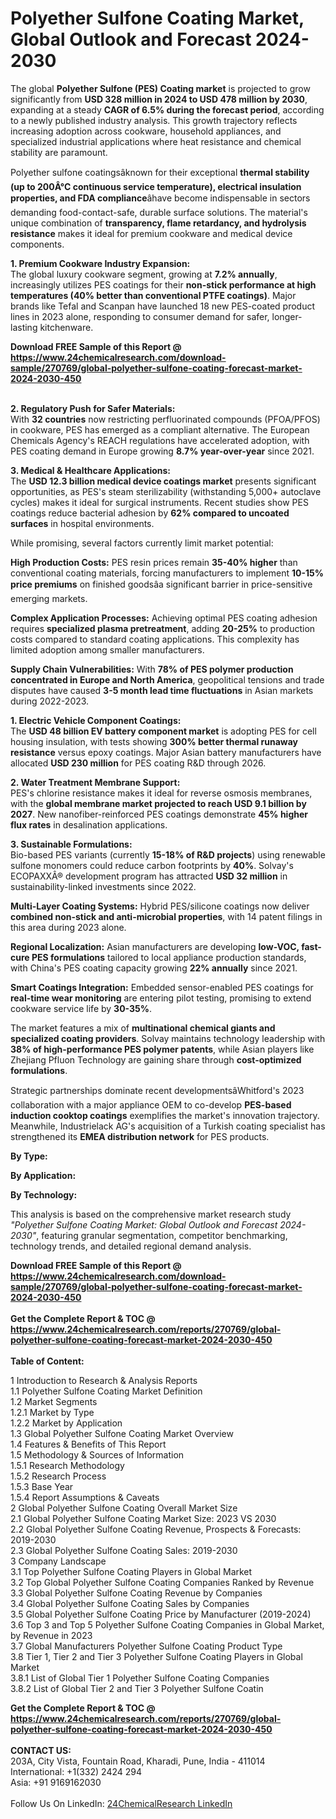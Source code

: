 <h1>Polyether Sulfone Coating Market, Global Outlook and Forecast 2024-2030</h1><p>The global <strong>Polyether Sulfone (PES) Coating market</strong> is projected to grow significantly from <strong>USD 328 million in 2024 to USD 478 million by 2030</strong>, expanding at a steady <strong>CAGR of 6.5% during the forecast period</strong>, according to a newly published industry analysis. This growth trajectory reflects increasing adoption across cookware, household appliances, and specialized industrial applications where heat resistance and chemical stability are paramount.</p><p>Polyether sulfone coatingsâknown for their exceptional <strong>thermal stability (up to 200Â°C continuous service temperature), electrical insulation properties, and FDA compliance</strong>âhave become indispensable in sectors demanding food-contact-safe, durable surface solutions. The material's unique combination of <strong>transparency, flame retardancy, and hydrolysis resistance</strong> makes it ideal for premium cookware and medical device components.</p><p><strong>1. Premium Cookware Industry Expansion:</strong><br>
The global luxury cookware segment, growing at <strong>7.2% annually</strong>, increasingly utilizes PES coatings for their <strong>non-stick performance at high temperatures (40% better than conventional PTFE coatings)</strong>. Major brands like Tefal and Scanpan have launched 18 new PES-coated product lines in 2023 alone, responding to consumer demand for safer, longer-lasting kitchenware.</p><div><b>Download FREE Sample of this Report @ 
            <a href="https://www.24chemicalresearch.com/download-sample/270769/global-polyether-sulfone-coating-forecast-market-2024-2030-450">
            https://www.24chemicalresearch.com/download-sample/270769/global-polyether-sulfone-coating-forecast-market-2024-2030-450</a></b></div><br><p><strong>2. Regulatory Push for Safer Materials:</strong><br>
With <strong>32 countries</strong> now restricting perfluorinated compounds (PFOA/PFOS) in cookware, PES has emerged as a compliant alternative. The European Chemicals Agency's REACH regulations have accelerated adoption, with PES coating demand in Europe growing <strong>8.7% year-over-year</strong> since 2021.</p><p><strong>3. Medical &amp; Healthcare Applications:</strong><br>
The <strong>USD 12.3 billion medical device coatings market</strong> presents significant opportunities, as PES's steam sterilizability (withstanding 5,000+ autoclave cycles) makes it ideal for surgical instruments. Recent studies show PES coatings reduce bacterial adhesion by <strong>62% compared to uncoated surfaces</strong> in hospital environments.</p><p>While promising, several factors currently limit market potential:</p><p><strong>High Production Costs:</strong> PES resin prices remain <strong>35-40% higher</strong> than conventional coating materials, forcing manufacturers to implement <strong>10-15% price premiums</strong> on finished goodsâa significant barrier in price-sensitive emerging markets.</p><p><strong>Complex Application Processes:</strong> Achieving optimal PES coating adhesion requires <strong>specialized plasma pretreatment</strong>, adding <strong>20-25%</strong> to production costs compared to standard coating applications. This complexity has limited adoption among smaller manufacturers.</p><p><strong>Supply Chain Vulnerabilities:</strong> With <strong>78% of PES polymer production concentrated in Europe and North America</strong>, geopolitical tensions and trade disputes have caused <strong>3-5 month lead time fluctuations</strong> in Asian markets during 2022-2023.</p><p><strong>1. Electric Vehicle Component Coatings:</strong><br>
The <strong>USD 48 billion EV battery component market</strong> is adopting PES for cell housing insulation, with tests showing <strong>300% better thermal runaway resistance</strong> versus epoxy coatings. Major Asian battery manufacturers have allocated <strong>USD 230 million</strong> for PES coating R&amp;D through 2026.</p><p><strong>2. Water Treatment Membrane Support:</strong><br>
PES's chlorine resistance makes it ideal for reverse osmosis membranes, with the <strong>global membrane market projected to reach USD 9.1 billion by 2027</strong>. New nanofiber-reinforced PES coatings demonstrate <strong>45% higher flux rates</strong> in desalination applications.</p><p><strong>3. Sustainable Formulations:</strong><br>
Bio-based PES variants (currently <strong>15-18% of R&amp;D projects</strong>) using renewable sulfone monomers could reduce carbon footprints by <strong>40%</strong>. Solvay's ECOPAXXÂ® development program has attracted <strong>USD 32 million</strong> in sustainability-linked investments since 2022.</p><p><strong>Multi-Layer Coating Systems:</strong> Hybrid PES/silicone coatings now deliver <strong>combined non-stick and anti-microbial properties</strong>, with 14 patent filings in this area during 2023 alone.</p><p><strong>Regional Localization:</strong> Asian manufacturers are developing <strong>low-VOC, fast-cure PES formulations</strong> tailored to local appliance production standards, with China's PES coating capacity growing <strong>22% annually</strong> since 2021.</p><p><strong>Smart Coatings Integration:</strong> Embedded sensor-enabled PES coatings for <strong>real-time wear monitoring</strong> are entering pilot testing, promising to extend cookware service life by <strong>30-35%</strong>.</p><p>The market features a mix of <strong>multinational chemical giants and specialized coating providers</strong>. Solvay maintains technology leadership with <strong>38% of high-performance PES polymer patents</strong>, while Asian players like Zhejiang Pfluon Technology are gaining share through <strong>cost-optimized formulations</strong>.</p><p>Strategic partnerships dominate recent developmentsâWhitford's 2023 collaboration with a major appliance OEM to co-develop <strong>PES-based induction cooktop coatings</strong> exemplifies the market's innovation trajectory. Meanwhile, Industrielack AG's acquisition of a Turkish coating specialist has strengthened its <strong>EMEA distribution network</strong> for PES products.</p><p><strong>By Type:</strong></p><p><strong>By Application:</strong></p><p><strong>By Technology:</strong></p><p>This analysis is based on the comprehensive market research study <em>"Polyether Sulfone Coating Market: Global Outlook and Forecast 2024-2030"</em>, featuring granular segmentation, competitor benchmarking, technology trends, and detailed regional demand analysis.</p><div><b>Download FREE Sample of this Report @ 
            <a href="https://www.24chemicalresearch.com/download-sample/270769/global-polyether-sulfone-coating-forecast-market-2024-2030-450">
            https://www.24chemicalresearch.com/download-sample/270769/global-polyether-sulfone-coating-forecast-market-2024-2030-450</a></b></div><br><div><b>Get the Complete Report & TOC @ 
            <a href="https://www.24chemicalresearch.com/reports/270769/global-polyether-sulfone-coating-forecast-market-2024-2030-450">
            https://www.24chemicalresearch.com/reports/270769/global-polyether-sulfone-coating-forecast-market-2024-2030-450</a></b></div><br>
            <b>Table of Content:</b><p>1 Introduction to Research & Analysis Reports<br />
    1.1 Polyether Sulfone Coating Market Definition<br />
    1.2 Market Segments<br />
        1.2.1 Market by Type<br />
        1.2.2 Market by Application<br />
    1.3 Global Polyether Sulfone Coating Market Overview<br />
    1.4 Features & Benefits of This Report<br />
    1.5 Methodology & Sources of Information<br />
        1.5.1 Research Methodology<br />
        1.5.2 Research Process<br />
        1.5.3 Base Year<br />
        1.5.4 Report Assumptions & Caveats<br />
2 Global Polyether Sulfone Coating Overall Market Size<br />
    2.1 Global Polyether Sulfone Coating Market Size: 2023 VS 2030<br />
    2.2 Global Polyether Sulfone Coating Revenue, Prospects & Forecasts: 2019-2030<br />
    2.3 Global Polyether Sulfone Coating Sales: 2019-2030<br />
3 Company Landscape<br />
    3.1 Top Polyether Sulfone Coating Players in Global Market<br />
    3.2 Top Global Polyether Sulfone Coating Companies Ranked by Revenue<br />
    3.3 Global Polyether Sulfone Coating Revenue by Companies<br />
    3.4 Global Polyether Sulfone Coating Sales by Companies<br />
    3.5 Global Polyether Sulfone Coating Price by Manufacturer (2019-2024)<br />
    3.6 Top 3 and Top 5 Polyether Sulfone Coating Companies in Global Market, by Revenue in 2023<br />
    3.7 Global Manufacturers Polyether Sulfone Coating Product Type<br />
    3.8 Tier 1, Tier 2 and Tier 3 Polyether Sulfone Coating Players in Global Market<br />
        3.8.1 List of Global Tier 1 Polyether Sulfone Coating Companies<br />
        3.8.2 List of Global Tier 2 and Tier 3 Polyether Sulfone Coatin</p><div><b>Get the Complete Report & TOC @ 
            <a href="https://www.24chemicalresearch.com/reports/270769/global-polyether-sulfone-coating-forecast-market-2024-2030-450">
            https://www.24chemicalresearch.com/reports/270769/global-polyether-sulfone-coating-forecast-market-2024-2030-450</a></b></div><br><b>CONTACT US:</b><br>
            203A, City Vista, Fountain Road, Kharadi, Pune, India - 411014<br>
            International: +1(332) 2424 294<br>
            Asia: +91 9169162030 <br><br>
            Follow Us On LinkedIn: <a href="https://www.linkedin.com/company/24chemicalresearch/">24ChemicalResearch LinkedIn</a>